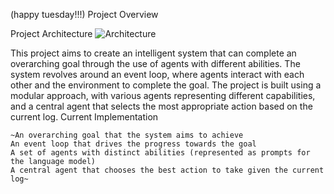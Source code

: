 (happy tuesday!!!)
Project Overview

Project Architecture
![Architecture](https://i.imgur.com/UHsnRJ8.png)

This project aims to create an intelligent system that can complete an overarching goal through the use of agents with different abilities. The system revolves around an event loop, where agents interact with each other and the environment to complete the goal. The project is built using a modular approach, with various agents representing different capabilities, and a central agent that selects the most appropriate action based on the current log.
Current Implementation

    ~An overarching goal that the system aims to achieve
    An event loop that drives the progress towards the goal
    A set of agents with distinct abilities (represented as prompts for the language model)
    A central agent that chooses the best action to take given the current log~


